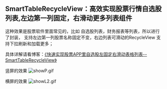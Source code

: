## SmartTableRecycleView：高效实现股票行情自选股列表,左边第一列固定，右滑动更多列表组件 
这种效果是股票软件里面常见的，比如 自选股列表，财务报表等列表，所以进行了封装， 支持左边第一列股票名称固定不变，右边列表可滑动的RecycleView 支持下拉刷新和加载更多；

具体详解请看博客：[《快速实现股票APP里自选股左固定右滑动表格列表--SmartTableRecycleView》](https://juejin.cn/post/7457579279020490778)
  
竖屏的效果
![showP.gif](showP.gif)

  
横屏的效果
![showL2.gif](showL2.gif)
